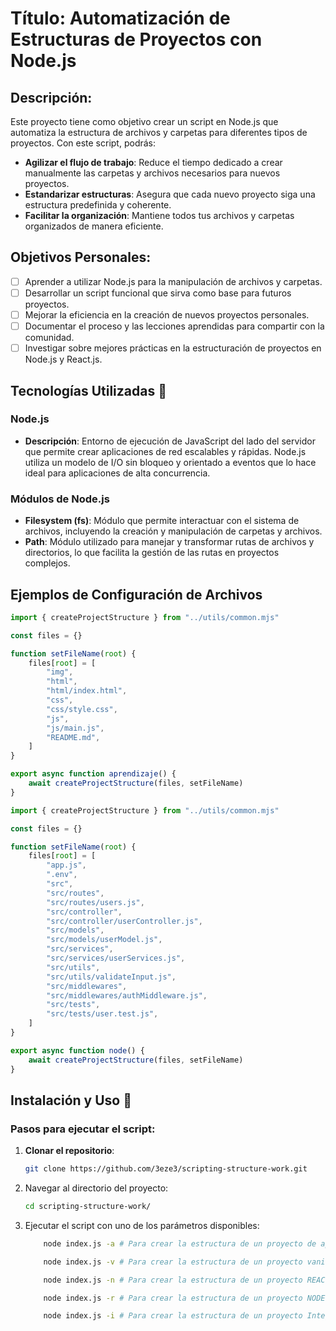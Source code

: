 # Título: Automatización de Estructuras de Proyectos con Node.js

## Descripción:

Este proyecto tiene como objetivo crear un script en Node.js que automatiza la estructura de archivos y carpetas para diferentes tipos de proyectos. Con este script, podrás:

-   **Agilizar el flujo de trabajo**: Reduce el tiempo dedicado a crear manualmente las carpetas y archivos necesarios para nuevos proyectos.
-   **Estandarizar estructuras**: Asegura que cada nuevo proyecto siga una estructura predefinida y coherente.
-   **Facilitar la organización**: Mantiene todos tus archivos y carpetas organizados de manera eficiente.

## Objetivos Personales:

-   [ ] Aprender a utilizar Node.js para la manipulación de archivos y carpetas.
-   [ ] Desarrollar un script funcional que sirva como base para futuros proyectos.
-   [ ] Mejorar la eficiencia en la creación de nuevos proyectos personales.
-   [ ] Documentar el proceso y las lecciones aprendidas para compartir con la comunidad.
-   [ ] Investigar sobre mejores prácticas en la estructuración de proyectos en Node.js y React.js.

## Tecnologías Utilizadas 🔧

### Node.js

-   **Descripción**: Entorno de ejecución de JavaScript del lado del servidor que permite crear aplicaciones de red escalables y rápidas. Node.js utiliza un modelo de I/O sin bloqueo y orientado a eventos que lo hace ideal para aplicaciones de alta concurrencia.

### Módulos de Node.js

-   **Filesystem (fs)**: Módulo que permite interactuar con el sistema de archivos, incluyendo la creación y manipulación de carpetas y archivos.
-   **Path**: Módulo utilizado para manejar y transformar rutas de archivos y directorios, lo que facilita la gestión de las rutas en proyectos complejos.

## Ejemplos de Configuración de Archivos

```js
import { createProjectStructure } from "../utils/common.mjs"

const files = {}

function setFileName(root) {
	files[root] = [
		"img",
		"html",
		"html/index.html",
		"css",
		"css/style.css",
		"js",
		"js/main.js",
		"README.md",
	]
}

export async function aprendizaje() {
	await createProjectStructure(files, setFileName)
}
```

```js
import { createProjectStructure } from "../utils/common.mjs"

const files = {}

function setFileName(root) {
	files[root] = [
		"app.js",
		".env",
		"src",
		"src/routes",
		"src/routes/users.js",
		"src/controller",
		"src/controller/userController.js",
		"src/models",
		"src/models/userModel.js",
		"src/services",
		"src/services/userServices.js",
		"src/utils",
		"src/utils/validateInput.js",
		"src/middlewares",
		"src/middlewares/authMiddleware.js",
		"src/tests",
		"src/tests/user.test.js",
	]
}

export async function node() {
	await createProjectStructure(files, setFileName)
}
```

## Instalación y Uso 🔌

### Pasos para ejecutar el script:

1.  **Clonar el repositorio**:

    ```bash
    git clone https://github.com/3eze3/scripting-structure-work.git
    ```

2.  Navegar al directorio del proyecto:
    ```bash
    cd scripting-structure-work/
    ```
3.  Ejecutar el script con uno de los parámetros disponibles:

    ```bash
        node index.js -a # Para crear la estructura de un proyecto de aprendizaje
    ```

    ```bash
        node index.js -v # Para crear la estructura de un proyecto vanilla
    ```

    ```bash
        node index.js -n # Para crear la estructura de un proyecto REACT Js
    ```

    ```bash
        node index.js -r # Para crear la estructura de un proyecto NODE JS
    ```

    ```bash
        node index.js -i # Para crear la estructura de un proyecto Integrador con Hacking Etico
    ```
